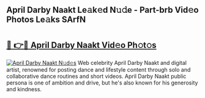 ## April Darby Naakt Le𝚊k𝚎d N𝚞𝚍e - Part-brb Vid𝚎o Photos Le𝚊ks SArfN

# <h2><a href="http://fb7o2mk.evod.top/?m=April+Darby+Naakt">🔗 👉🔴 April Darby Naakt Vid𝚎o Ph𝚘t𝚘s</a></h2>

[![April Darby Naakt N𝚞d𝚎s](https://i.imgur.com/8V9OHl7.gif)](http://fb7o2mk.evod.top/?m=April+Darby+Naakt)
Web celebrity April Darby Naakt and digital artist, renowned for posting dance and lifestyle content through solo and collaborative dance routines and short videos. April Darby Naakt public persona is one of ambition and drive, but he's also known for his generosity and kindness. 
